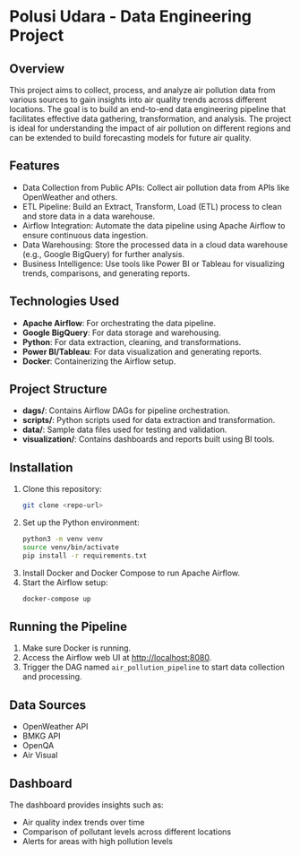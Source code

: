 # Polusi Udara - Data Engineering Project

## Overview

This project aims to collect, process, and analyze air pollution data from various sources to gain insights into air quality trends across different locations. The goal is to build an end-to-end data engineering pipeline that facilitates effective data gathering, transformation, and analysis. The project is ideal for understanding the impact of air pollution on different regions and can be extended to build forecasting models for future air quality.

## Features

- Data Collection from Public APIs: Collect air pollution data from APIs like OpenWeather and others.
- ETL Pipeline: Build an Extract, Transform, Load (ETL) process to clean and store data in a data warehouse.
- Airflow Integration: Automate the data pipeline using Apache Airflow to ensure continuous data ingestion.
- Data Warehousing: Store the processed data in a cloud data warehouse (e.g., Google BigQuery) for further analysis.
- Business Intelligence: Use tools like Power BI or Tableau for visualizing trends, comparisons, and generating reports.

## Technologies Used

- **Apache Airflow**: For orchestrating the data pipeline.
- **Google BigQuery**: For data storage and warehousing.
- **Python**: For data extraction, cleaning, and transformations.
- **Power BI/Tableau**: For data visualization and generating reports.
- **Docker**: Containerizing the Airflow setup.

## Project Structure

- **dags/**: Contains Airflow DAGs for pipeline orchestration.
- **scripts/**: Python scripts used for data extraction and transformation.
- **data/**: Sample data files used for testing and validation.
- **visualization/**: Contains dashboards and reports built using BI tools.

## Installation

1. Clone this repository:
   ```sh
   git clone <repo-url>
   ```
2. Set up the Python environment:
   ```sh
   python3 -m venv venv
   source venv/bin/activate
   pip install -r requirements.txt
   ```
3. Install Docker and Docker Compose to run Apache Airflow.
4. Start the Airflow setup:
   ```sh
   docker-compose up
   ```

## Running the Pipeline

1. Make sure Docker is running.
2. Access the Airflow web UI at [http://localhost:8080](http://localhost:8080).
3. Trigger the DAG named `air_pollution_pipeline` to start data collection and processing.

## Data Sources

- OpenWeather API
- BMKG API
- OpenQA
- Air Visual

## Dashboard

The dashboard provides insights such as:
- Air quality index trends over time
- Comparison of pollutant levels across different locations
- Alerts for areas with high pollution levels
